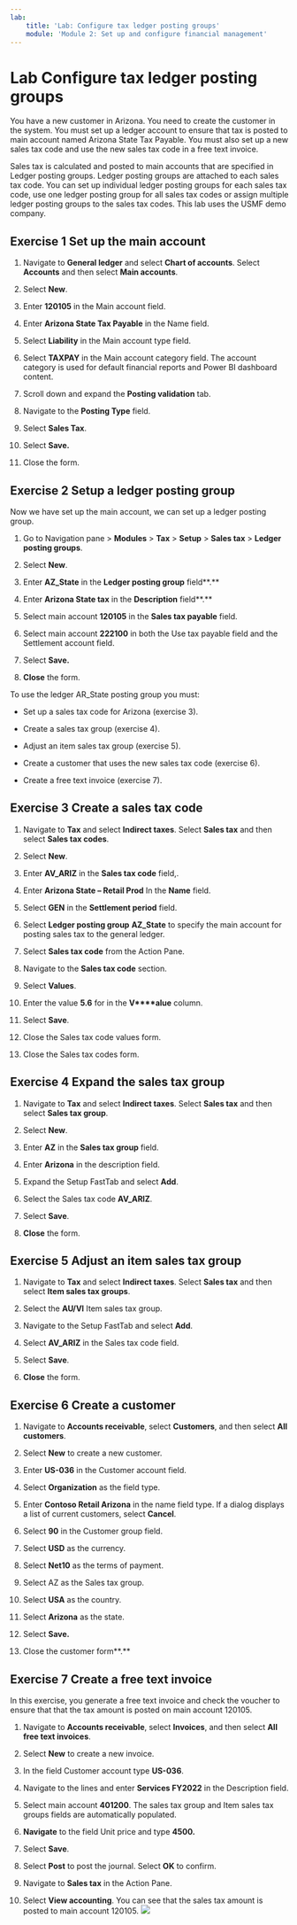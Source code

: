 ```yaml
---
lab:
    title: 'Lab: Configure tax ledger posting groups'
    module: 'Module 2: Set up and configure financial management'
---
```


# Lab Configure tax ledger posting groups

You have a new customer in Arizona. You need to create the customer in the system. You must set up a ledger account to ensure that tax is posted to main account named Arizona State Tax Payable. You must also set up a new sales tax code and use the new sales tax code in a free text invoice. 

Sales tax is calculated and posted to main accounts that are specified in Ledger posting groups. Ledger posting groups are attached to each sales tax code. You can set up individual ledger posting groups for each sales tax code, use one ledger posting group for all sales tax codes or assign multiple ledger posting groups to the sales tax codes. This lab uses the USMF demo company.

 

## Exercise 1 Set up the main account

1. Navigate to **General ledger** and select **Chart of accounts**. Select **Accounts** and then select **Main accounts**.

2. Select **New**.

3. Enter **120105** in the Main account field.

4. Enter **Arizona State Tax Payable** in the Name field.

5. Select **Liability** in the Main account type field.

6. Select **TAXPAY** in the Main account category field. The account category is used for default financial reports and Power BI dashboard content.

7. Scroll down and expand the **Posting validation** tab.

8. Navigate to the **Posting Type** field.

9. Select **Sales Tax**.

10. Select **Save.**

11. Close the form.

 

## Exercise 2 Setup a ledger posting group

Now we have set up the main account, we can set up a ledger posting group.

1. Go to Navigation pane > **Modules** > **Tax** > **Setup** > **Sales tax** > **Ledger posting groups**.

2. Select **New**.

3. Enter **AZ_State** in the **Ledger posting group** field**.**

4. Enter **Arizona State tax** in the **Description** field**.**

5. Select main account **120105** in the **Sales tax payable** field.

6. Select main account **222100** in both the Use tax payable field and the Settlement account field. 

7. Select **Save.**

8. **Close** the form.

To use the ledger AR_State posting group you must:

- Set up a sales tax code for Arizona (exercise 3).

- Create a sales tax group (exercise 4).

- Adjust an item sales tax group (exercise 5).

- Create a customer that uses the new sales tax code (exercise 6).

- Create a free text invoice (exercise 7).

 

## Exercise 3 Create a sales tax code

1. Navigate to **Tax** and select **Indirect taxes**. Select **Sales tax** and then select **Sales tax codes**.

2. Select **New**.

3. Enter **AV_ARIZ** in the **Sales tax code** field,.

4. Enter **Arizona State – Retail Prod** In the **Name** field.

5. Select **GEN** in the **Settlement period** field.

6. Select **Ledger posting group** **AZ_State** to specify the main account for posting sales tax to the general ledger.

7. Select **Sales tax code** from the Action Pane.

8. Navigate to the **Sales tax code** section.

9. Select **Values**.

10. Enter the value **5.6** for in the **V****alue** column. 

11. Select **Save**.

12. Close the Sales tax code values form.

13. Close the Sales tax codes form.

 

## Exercise 4 Expand the sales tax group

1. Navigate to **Tax** and select **Indirect taxes**. Select **Sales tax** and then select **Sales tax group**.

2. Select **New**.

3. Enter **AZ** in the **Sales tax group** field.

4. Enter **Arizona** in the description field. 

5. Expand the Setup FastTab and select **Add**. 

6. Select the Sales tax code **AV_ARIZ**.

7. Select **Save**.

8. **Close** the form.

## Exercise 5 Adjust an item sales tax group

1. Navigate to **Tax** and select **Indirect taxes**. Select **Sales tax** and then select **Item sales tax groups**.

2. Select the **AU/VI** Item sales tax group.

3. Navigate to the Setup FastTab and select **Add**.

4. Select **AV_ARIZ** in the Sales tax code field. 

5. Select **Save**.

6. **Close** the form.

## Exercise 6 Create a customer

1. Navigate to **Accounts receivable**, select **Customers**, and then select **All customers**. 

2. Select **New** to create a new customer.

3. Enter **US-036** in the Customer account field.

4. Select **Organization** as the field type.

5. Enter **Contoso Retail Arizona** in the name field type. If a dialog displays a list of current customers, select **Cancel**.

6. Select **90** in the Customer group field.

7. Select **USD** as the currency.

8. Select **Net10** as the terms of payment.

9. Select AZ as the Sales tax group.

10. Select **USA** as the country.

11. Select **Arizona** as the state. 

12. Select **Save.**

13. Close the customer form**.** 

## Exercise 7 Create a free text invoice

In this exercise, you generate a free text invoice and check the voucher to ensure that that the tax amount is posted on main account 120105.

1. Navigate to **Accounts receivable**, select **Invoices**, and then select **All free text invoices**.

2. Select **New** to create a new invoice. 

3. In the field Customer account type **US-036**.

4. Navigate to the lines and enter **Services FY2022** in the Description field.

5. Select main account **401200**. The sales tax group and Item sales tax groups fields are automatically populated.

6. **Navigate** to the field Unit price and type **4500.**

7. Select **Save**.

8. Select **Post** to post the journal. Select **OK** to confirm. 

9. Navigate to **Sales tax** in the Action Pane.

10. Select **View accounting**. You can see that the sales tax amount is posted to main account 120105. 
![](../images/Module_7_Activity_2_-_Configure_tax_ledger_posting_group_image1.png)

 
